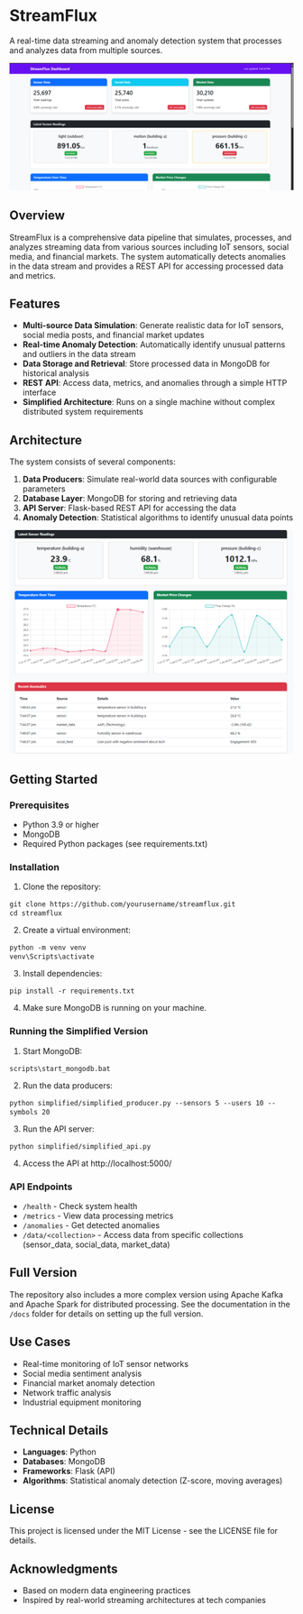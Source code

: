# StreamFlux

A real-time data streaming and anomaly detection system that processes and analyzes data from multiple sources.

![StreamFlux Dashboard](Dashboard1.png)

## Overview

StreamFlux is a comprehensive data pipeline that simulates, processes, and analyzes streaming data from various sources including IoT sensors, social media, and financial markets. The system automatically detects anomalies in the data stream and provides a REST API for accessing processed data and metrics.

## Features

- **Multi-source Data Simulation**: Generate realistic data for IoT sensors, social media posts, and financial market updates
- **Real-time Anomaly Detection**: Automatically identify unusual patterns and outliers in the data stream
- **Data Storage and Retrieval**: Store processed data in MongoDB for historical analysis
- **REST API**: Access data, metrics, and anomalies through a simple HTTP interface
- **Simplified Architecture**: Runs on a single machine without complex distributed system requirements

## Architecture

The system consists of several components:

1. **Data Producers**: Simulate real-world data sources with configurable parameters
2. **Database Layer**: MongoDB for storing and retrieving data
3. **API Server**: Flask-based REST API for accessing the data
4. **Anomaly Detection**: Statistical algorithms to identify unusual data points

![StreamFlux Dashboard](image.png)

## Getting Started

### Prerequisites

- Python 3.9 or higher
- MongoDB
- Required Python packages (see requirements.txt)

### Installation

1. Clone the repository:
```
git clone https://github.com/yourusername/streamflux.git
cd streamflux
```

2. Create a virtual environment:
```
python -m venv venv
venv\Scripts\activate
```

3. Install dependencies:
```
pip install -r requirements.txt
```

4. Make sure MongoDB is running on your machine.

### Running the Simplified Version

1. Start MongoDB:
```
scripts\start_mongodb.bat
```

2. Run the data producers:
```
python simplified/simplified_producer.py --sensors 5 --users 10 --symbols 20
```

3. Run the API server:
```
python simplified/simplified_api.py
```

4. Access the API at http://localhost:5000/

### API Endpoints

- `/health` - Check system health
- `/metrics` - View data processing metrics
- `/anomalies` - Get detected anomalies
- `/data/<collection>` - Access data from specific collections (sensor_data, social_data, market_data)

## Full Version

The repository also includes a more complex version using Apache Kafka and Apache Spark for distributed processing. See the documentation in the `/docs` folder for details on setting up the full version.

## Use Cases

- Real-time monitoring of IoT sensor networks
- Social media sentiment analysis
- Financial market anomaly detection
- Network traffic analysis
- Industrial equipment monitoring

## Technical Details

- **Languages**: Python
- **Databases**: MongoDB
- **Frameworks**: Flask (API)
- **Algorithms**: Statistical anomaly detection (Z-score, moving averages)

## License

This project is licensed under the MIT License - see the LICENSE file for details.

## Acknowledgments

- Based on modern data engineering practices
- Inspired by real-world streaming architectures at tech companies